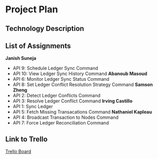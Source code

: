 # Project Plan

## Technology Description

## List of Assignments
**Janish Suneja**
- API 9: Schedule Ledger Sync Command
- API 10: View Ledger Sync History Command
**Abanoub Masoud**
- API 6: Monitor Ledger Sync Status Command
- API 8: Set Ledger Conflict Resolution Strategy Command
**Samson Zheng**
- API 2: Detect Ledger Conflicts Command
- API 3: Resolve Ledger Conflict Command
**Irving Castillo**
- API 1: Sync Ledger 
- API 5: Fetch Missing Transacations Command
**Nathaniel Kapleau**
- API 4: Broadcast Transaction to Nodes Command
- API 7: Force Ledger Reconciliation Command

## Link to Trello
[Trello Board](https://trello.com/invite/b/6716e846ccf2fc965ade9bcb/ATTI7098c22720a672810c2692dfe7a5f8e1EF5C3058/cs490-team-13-aces)
